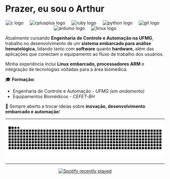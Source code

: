 # Prazer, eu sou o Arthur

<div align="center">
  <img src="https://cdn.jsdelivr.net/gh/devicons/devicon/icons/c/c-original.svg" height="40" alt="c logo"  />
  <img width="12" />
  <img src="https://cdn.jsdelivr.net/gh/devicons/devicon/icons/cplusplus/cplusplus-original.svg" height="40" alt="cplusplus logo"  />
  <img width="12" />
  <img src="https://cdn.jsdelivr.net/gh/devicons/devicon/icons/ruby/ruby-original.svg" height="40" alt="ruby logo"  />
  <img width="12" />
  <img src="https://cdn.jsdelivr.net/gh/devicons/devicon/icons/python/python-original.svg" height="40" alt="python logo"  />
  <img width="12" />
  <img src="https://cdn.jsdelivr.net/gh/devicons/devicon/icons/git/git-original.svg" height="40" alt="git logo"  />
  <img width="12" />
  <img src="https://cdn.jsdelivr.net/gh/devicons/devicon/icons/arduino/arduino-original.svg" height="40" alt="arduino logo"  />
  <img width="12" />
  <img src="https://cdn.jsdelivr.net/gh/devicons/devicon/icons/linux/linux-original.svg" height="40" alt="linux logo"  />
</div>

Atualmente cursando **Engenharia de Controle e Automação na UFMG**, trabalho no desenvolvimento de um **sistema embarcado para análise hematológica**, 
lidando tanto com **software** quanto **hardware**, além das aplicações que conectam o equipamento ao fluxo de trabalho dos usuários.  

Minha experiência inclui **Linux embarcado, processadores ARM** e integração de tecnologias voltadas para a área biomédica.  

🎓 **Formação:**  
- Engenharia de Controle e Automação - *UFMG (em andamento)*  
- Equipamentos Biomédicos - *CEFET-BH*


🚀 Sempre aberto a trocar ideias sobre **inovação, desenvolvimento embarcado e automação**! 

-------------------------------------------------------------------------------------------------

<div align="center">
  <img src="https://raw.githubusercontent.com/asdt123/asdt123/output/snake.svg" alt="Snake animation" />  
</div>

-------------------------------------------------------------------------------------------------

<div align="center">
  <a href="https://open.spotify.com/user/31ephvbaik44yq7oq3zigr3kuwiu">
    <img src="https://spotify-recently-played-readme.vercel.app/api?user=31ephvbaik44yq7oq3zigr3kuwiu&count=5&unique=true" alt="Spotify recently played"  />
  </a>
</div>
<!---
asdt123/asdt123 is a ✨ special ✨ repository because its `README.md` (this file) appears on your GitHub profile.
You can click the Preview link to take a look at your changes.
--->

